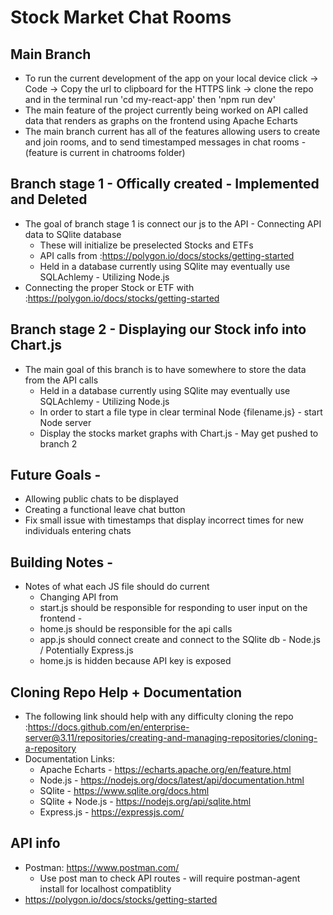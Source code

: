 # Stock Market Chat Rooms
## Main Branch 
- To run the current development of the app on your local device click -> Code -> Copy the url to clipboard for the HTTPS link -> clone the repo and in the terminal run 'cd my-react-app' then 'npm run dev'
- The main feature of the project currently being worked on API called data that renders as graphs on the frontend using Apache Echarts
- The main branch current has all of the features allowing users to create and join rooms, and to send timestamped messages in chat rooms - (feature is current in chatrooms folder)
## Branch stage 1 - Offically created - Implemented and Deleted
- The goal of branch stage 1 is connect our js to the API - Connecting API data to SQlite database 
    - These will initialize be preselected Stocks and ETFs
    - API calls from :https://polygon.io/docs/stocks/getting-started
    - Held in a database currently using SQlite may eventually use SQLAchlemy - Utilizing Node.js
- Connecting the proper Stock or ETF with :https://polygon.io/docs/stocks/getting-started

## Branch stage 2 - Displaying our Stock info into Chart.js 
- The main goal of this branch is to have somewhere to store the data from  the API calls
    - Held in a database currently using SQlite may eventually use SQLAchlemy - Utilizing Node.js
    - In order to start a file type in clear terminal Node {filename.js} - start Node server
    - Display the stocks market graphs with Chart.js - May get pushed to branch 2

## Future Goals -
- Allowing public chats to be displayed
- Creating a functional leave chat button 
- Fix small issue with timestamps that display incorrect times for new individuals entering chats
## Building Notes - 
- Notes of what each JS file should do current
    - Changing API from  
    - start.js should be responsible for responding to user input on the frontend - 
    - home.js should be responsible for the api calls
    - app.js should connect create and connect to the SQlite db - Node.js / Potentially Express.js
    - home.js is hidden because API key is exposed

## Cloning Repo Help + Documentation
- The following link should help with any difficulty cloning the repo :https://docs.github.com/en/enterprise-server@3.11/repositories/creating-and-managing-repositories/cloning-a-repository
- Documentation Links:
    - Apache Echarts - https://echarts.apache.org/en/feature.html
    - Node.js - https://nodejs.org/docs/latest/api/documentation.html
    - SQlite - https://www.sqlite.org/docs.html
    - SQlite + Node.js - https://nodejs.org/api/sqlite.html  
    - Express.js - https://expressjs.com/

## API info 
- Postman: https://www.postman.com/
    - Use post man to check API routes - will require postman-agent install for localhost compatiblity
- https://polygon.io/docs/stocks/getting-started
